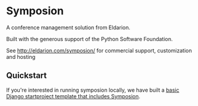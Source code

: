 # Symposion

A conference management solution from Eldarion.

Built with the generous support of the Python Software Foundation.

See http://eldarion.com/symposion/ for commercial support, customization and hosting

## Quickstart

If you're interested in running symposion locally, we have built a [basic
Django startproject template that includes Symposion][1].

[1]: https://github.com/pinax/pinax-project-symposion
